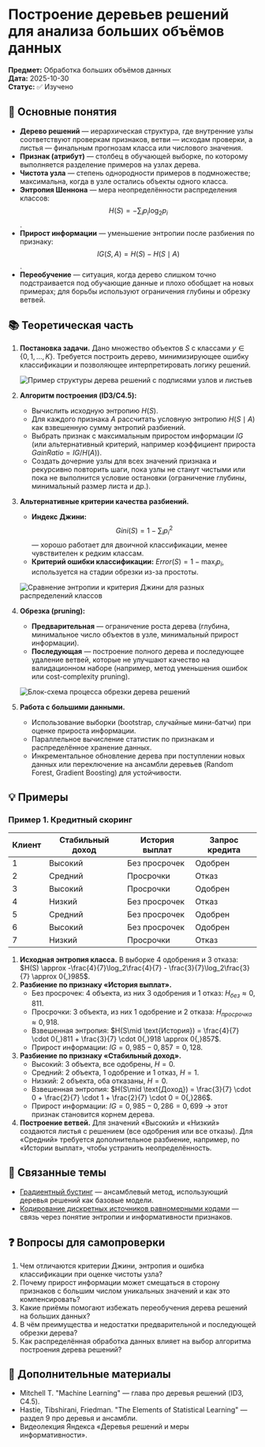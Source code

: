 # Построение деревьев решений для анализа больших объёмов данных

**Предмет:** Обработка больших объёмов данных  
**Дата:** 2025-10-30  
**Статус:** ✅ Изучено

## 🎯 Основные понятия
- **Дерево решений** — иерархическая структура, где внутренние узлы соответствуют проверкам признаков, ветви — исходам проверки, а листья — финальным прогнозам класса или числового значения.
- **Признак (атрибут)** — столбец в обучающей выборке, по которому выполняется разделение примеров на узлах дерева.
- **Чистота узла** — степень однородности примеров в подмножестве; максимальна, когда в узле остались объекты одного класса.
- **Энтропия Шеннона** — мера неопределённости распределения классов: $$H(S) = -\sum_i p_i \log_2 p_i$$.
- **Прирост информации** — уменьшение энтропии после разбиения по признаку: $$IG(S, A) = H(S) - H(S\mid A)$$.
- **Переобучение** — ситуация, когда дерево слишком точно подстраивается под обучающие данные и плохо обобщает на новых примерах; для борьбы используют ограничения глубины и обрезку ветвей.

## 📚 Теоретическая часть
1. **Постановка задачи.** Дано множество объектов $S$ с классами $y \in \{0,1, \ldots, K\}$. Требуется построить дерево, минимизирующее ошибку классификации и позволяющее интерпретировать логику решений.

   ![Пример структуры дерева решений с подписями узлов и листьев](../images/2025-10-30_decision-tree-structure.png)
2. **Алгоритм построения (ID3/C4.5):**
   - Вычислить исходную энтропию $H(S)$.
   - Для каждого признака $A$ рассчитать условную энтропию $H(S\mid A)$ как взвешенную сумму энтропий разбиений.
   - Выбрать признак с максимальным приростом информации $IG$ (или альтернативный критерий, например коэффициент прироста $GainRatio = IG / H(A)$).
   - Создать дочерние узлы для всех значений признака и рекурсивно повторить шаги, пока узлы не станут чистыми или пока не выполнится условие остановки (ограничение глубины, минимальный размер листа и др.).
3. **Альтернативные критерии качества разбиений.**
   - **Индекс Джини:** $$Gini(S) = 1 - \sum_i p_i^2$$ — хорошо работает для двоичной классификации, менее чувствителен к редким классам.
   - **Критерий ошибки классификации:** $Error(S) = 1 - \max_i p_i$, используется на стадии обрезки из-за простоты.

   ![Сравнение энтропии и критерия Джини для разных распределений классов](../images/2025-10-30_entropy-vs-gini.png)
4. **Обрезка (pruning):**
   - **Предварительная** — ограничение роста дерева (глубина, минимальное число объектов в узле, минимальный прирост информации).
   - **Последующая** — построение полного дерева и последующее удаление ветвей, которые не улучшают качество на валидационном наборе (например, метод уменьшения ошибок или cost-complexity pruning).

   ![Блок-схема процесса обрезки дерева решений](../images/2025-10-30_pruning-flow.png)
5. **Работа с большими данными.**
   - Использование выборки (bootstrap, случайные мини-батчи) при оценке прироста информации.
   - Параллельное вычисление статистик по признакам и распределённое хранение данных.
   - Инкрементальное обновление дерева при поступлении новых данных или переключение на ансамбли деревьев (Random Forest, Gradient Boosting) для устойчивости.

## 💡 Примеры
### Пример 1. Кредитный скоринг
| Клиент | Стабильный доход | История выплат | Запрос кредита |
|--------|------------------|----------------|----------------|
| 1      | Высокий          | Без просрочек  | Одобрен        |
| 2      | Средний          | Просрочки      | Отказ          |
| 3      | Высокий          | Просрочки      | Одобрен        |
| 4      | Низкий           | Без просрочек  | Отказ          |
| 5      | Средний          | Без просрочек  | Одобрен        |
| 6      | Высокий          | Без просрочек  | Одобрен        |
| 7      | Низкий           | Просрочки      | Отказ          |

1. **Исходная энтропия класса.** В выборке 4 одобрения и 3 отказа: $H(S) \approx -\frac{4}{7}\log_2\frac{4}{7} - \frac{3}{7}\log_2\frac{3}{7} \approx 0{,}985$.
2. **Разбиение по признаку «История выплат».**
   - Без просрочек: 4 объекта, из них 3 одобрения и 1 отказ: $H_{без} \approx 0{,}811$.
   - Просрочки: 3 объекта, из них 1 одобрение и 2 отказа: $H_{просрочка} \approx 0{,}918$.
   - Взвешенная энтропия: $H(S\mid \text{История}) = \frac{4}{7} \cdot 0{,}811 + \frac{3}{7} \cdot 0{,}918 \approx 0{,}857$.
   - Прирост информации: $IG = 0{,}985 - 0{,}857 = 0{,}128$.
3. **Разбиение по признаку «Стабильный доход».**
   - Высокий: 3 объекта, все одобрены, $H = 0$.
   - Средний: 2 объекта, 1 одобрение и 1 отказ, $H = 1$.
   - Низкий: 2 объекта, оба отказаны, $H = 0$.
   - Взвешенная энтропия: $H(S\mid \text{Доход}) = \frac{3}{7} \cdot 0 + \frac{2}{7} \cdot 1 + \frac{2}{7} \cdot 0 = 0{,}286$.
   - Прирост информации: $IG = 0{,}985 - 0{,}286 = 0{,}699$ → этот признак становится корнем дерева.
4. **Построение ветвей.** Для значений «Высокий» и «Низкий» создаются листья с решением (все одобрения или все отказы). Для «Средний» требуется дополнительное разбиение, например, по «Истории выплат», чтобы устранить неопределённость.

## 🔗 Связанные темы
- [Градиентный бустинг](./2025-10-14_градиентный-бустинг.md) — ансамблевый метод, использующий деревья решений как базовые модели.
- [Кодирование дискретных источников равномерными кодами](../основы-теории-передачи-информации/2025-09-27_кодирование-дискретных-источников-равномерными-кодами.md) — связь через понятие энтропии и информативности признаков.

## ❓ Вопросы для самопроверки
1. Чем отличаются критерии Джини, энтропия и ошибка классификации при оценке чистоты узла?
2. Почему прирост информации может смещаться в сторону признаков с большим числом уникальных значений и как это компенсировать?
3. Какие приёмы помогают избежать переобучения дерева решений на больших данных?
4. В чём преимущества и недостатки предварительной и последующей обрезки дерева?
5. Как распределённая обработка данных влияет на выбор алгоритма построения дерева решений?

## 📖 Дополнительные материалы
- Mitchell T. "Machine Learning" — глава про деревья решений (ID3, C4.5).
- Hastie, Tibshirani, Friedman. "The Elements of Statistical Learning" — раздел 9 про деревья и ансамбли.
- Видеолекция Яндекса «Деревья решений и меры информативности».

